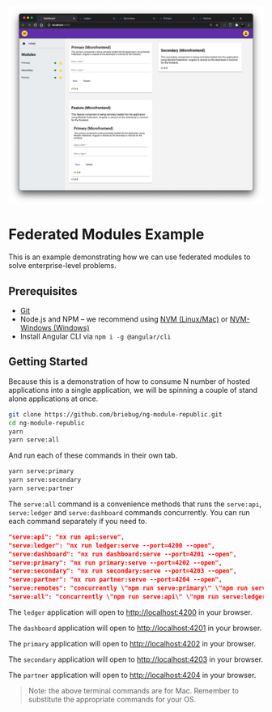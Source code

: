 ![Dashboard](apps/dashboard/src/assets/screenshots/dashboard.png)

# Federated Modules Example

This is an example demonstrating how we can use federated modules to solve enterprise-level problems.

## Prerequisites

- [Git](https://git-scm.com/book/en/v2/Getting-Started-Installing-Git)
- Node.js and NPM – we recommend using [NVM (Linux/Mac)](https://github.com/creationix/nvm) or [NVM-Windows (Windows)](https://github.com/coreybutler/nvm-windows)
- Install Angular CLI via `npm i -g @angular/cli`

## Getting Started

Because this is a demonstration of how to consume N number of hosted applications into a single application, we will be spinning a couple of stand alone applications at once. 

```bash
git clone https://github.com/briebug/ng-module-republic.git
cd ng-module-republic
yarn
yarn serve:all
```

And run each of these commands in their own tab.

```bash
yarn serve:primary
yarn serve:secondary
yarn serve:partner
```

The `serve:all` command is a convenience methods that runs the `serve:api`, `serve:ledger` and `serve:dashboard` commands concurrently. You can run each command separately if you need to.

```json
"serve:api": "nx run api:serve",
"serve:ledger": "nx run ledger:serve --port=4200 --open",
"serve:dashboard": "nx run dashboard:serve --port=4201 --open",
"serve:primary": "nx run primary:serve --port=4202 --open",
"serve:secondary": "nx run secondary:serve --port=4203 --open",
"serve:partner": "nx run partner:serve --port=4204 --open",
"serve:remotes": "concurrently \"npm run serve:primary\" \"npm run serve:secondary\" \"npm run serve:partner\"",
"serve:all": "concurrently \"npm run serve:api\" \"npm run serve:ledger\" \"npm run serve:dashboard\"",
```

The `ledger` application will open to [http://localhost:4200](http://localhost:4200) in your browser.

The `dashboard` application will open to [http://localhost:4201](http://localhost:4201) in your browser.

The `primary` application will open to [http://localhost:4202](http://localhost:4202) in your browser.

The `secondary` application will open to [http://localhost:4203](http://localhost:4203) in your browser.

The `partner` application will open to [http://localhost:4204](http://localhost:4204) in your browser.

> Note: the above terminal commands are for Mac. Remember to substitute the appropriate commands for your OS.
